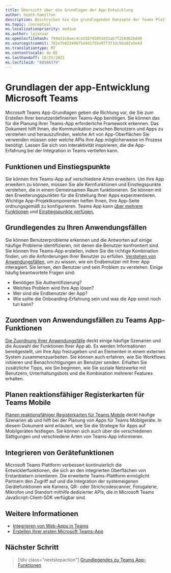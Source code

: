 ```yaml
---
title: Übersicht über die Grundlagen der App-Entwicklung
author: heath-hamilton
description: Beschreiben Sie die grundlegenden Konzepte der Teams Plattformentwicklung.
ms.topic: conceptual
ms.localizationpriority: medium
ms.author: lajanuar
ms.openlocfilehash: f94a53c8aec4ca158745853d31ab7f2b8db2bd40
ms.sourcegitcommit: 781e7b82240075e9d1f55e97f3f1dcbba82a5e4d
ms.translationtype: MT
ms.contentlocale: de-DE
ms.lasthandoff: 10/25/2021
ms.locfileid: "60566379"
---
```

# <a name="microsoft-teams-app-development-fundamentals"></a>Grundlagen der app-Entwicklung Microsoft Teams

Microsoft Teams App-Grundlagen geben die Richtung vor, die Sie zum Erstellen Ihrer benutzerdefinierten Teams-App benötigen. Sie können das für die Planung Ihrer Teams-App erforderliche Framework erkennen. Das Dokument hilft Ihnen, die Kommunikation zwischen Benutzern und Apps zu verstehen und herauszufinden, welche Art von App-Oberflächen Sie verwenden müssen oder welche APIs Ihre App möglicherweise im Prozess benötigt. Lassen Sie sich von interaktivität inspirieren, die die App-Erfahrung bei der Integration in Teams vertiefen kann.

## <a name="capabilities-and-entry-points"></a>Funktionen und Einstiegspunkte

Sie können Ihre Teams-App auf verschiedene Arten erweitern. Um Ihre App erweitern zu können, müssen Sie alle Kernfunktionen und Einstiegspunkte verstehen, die in einem Gemeinsamen Raum funktionieren. Sie können mit den Erweiterungspunkten für die Erstellung Ihrer Apps experimentieren. Wichtige App-Projektkomponenten helfen Ihnen, Ihre App-Seite ordnungsgemäß zu konfigurieren. Teams App kann [über mehrere Funktionen](../concepts/capabilities-overview.md) und [Einstiegspunkte verfügen.](../concepts/extensibility-points.md)

## <a name="understand-your-use-cases"></a>Grundlegendes zu Ihren Anwendungsfällen

Sie können Benutzerprobleme erkennen und die Antworten auf einige häufige Probleme identifizieren, mit denen die Benutzer konfrontiert sind. Sie können Ihre Teams-App erstellen, indem Sie die richtige Kombination finden, um die Anforderungen Ihrer Benutzer zu erfüllen. [Verstehen von Anwendungsfällen,](../concepts/design/understand-use-cases.md) um zu wissen, wie ein Endbenutzer mit Ihrer App interagiert. Sie lernen, den Benutzer und sein Problem zu verstehen. Einige häufig beantwortete Fragen sind:

* Benötigen Sie Authentifizierung?
* Welches Problem wird Ihre App lösen?
* Wer sind die Endbenutzer der App?
* Wie sollte die Onboarding-Erfahrung sein und was die App sonst noch tun kann?

## <a name="map-your-use-cases-to-teams-app-capabilities"></a>Zuordnen von Anwendungsfällen zu Teams App-Funktionen

[Die Zuordnung Ihrer Anwendungsfälle](../concepts/design/map-use-cases.md) deckt einige häufige Szenarien und die Auswahl der Funktionen Ihrer App ab. Es werden Informationen bereitgestellt, um Ihre App freizugeben und an Elementen in einem externen System zusammenzuarbeiten. Sie können auch erfahren, wie Sie Workflows initiieren und Benachrichtigungen an Benutzer senden. Erhalten Sie zusätzliche Tipps, wie Sie beginnen, wie Sie soziale Netzwerke mit Benutzern, Unterhaltungsbots und die Kombination mehrerer Features erhalten.

## <a name="plan-responsive-tabs-for-teams-mobile"></a>Planen reaktionsfähiger Registerkarten für Teams Mobile
[Planen reaktionsfähiger Registerkarten für Teams Mobile](../concepts/design/plan-responsive-tabs-for-teams-mobile.md) deckt häufige Szenarien ab und hilft bei der Planung von Apps für Teams Mobilgeräte. In diesem Dokument wird erläutert, wie Sie die Strategie für Apps auf Mobilgeräten festlegen. Sie können sich auch über die verschiedenen Sättigungen und verschiedene Arten von Teams-App informieren.

## <a name="integrate-device-capabilities"></a>Integrieren von Gerätefunktionen

Microsoft Teams Plattform verbessert kontinuierlich die Entwicklerfunktionen, die sich an den integrierten Oberflächen von Erstanbietern orientieren. Die erweiterte Teams-Plattform ermöglicht Partnern den Zugriff auf und die Integration der systemeigenen Gerätefunktionen wie Kamera, QR- oder Strichcodescanner, Fotogalerie, Mikrofon und Standort mithilfe dedizierter APIs, die in Microsoft Teams JavaScript-Client-SDK verfügbar sind. 

## <a name="see-also"></a>Weitere Informationen

* [Integrieren von Web-Apps in Teams](../samples/integrating-web-apps.md)
* [Erstellen Ihrer ersten Microsoft Teams-App](../build-your-first-app/build-first-app-overview.md) 

## <a name="next-step"></a>Nächster Schritt

> [!div class="nextstepaction"]
> [Grundlegendes zu Teams App-Funktionen](capabilities-overview.md)

